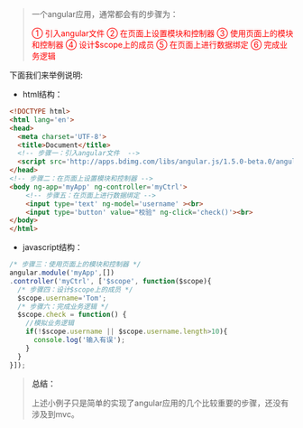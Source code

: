 > 一个angular应用，通常都会有的步骤为：
> 
><font color='red'>① 引入angular文件</font>
><font color='red'>② 在页面上设置模块和控制器</font>
><font color='red'>③ 使用页面上的模块和控制器</font>
><font color='red'>④ 设计$scope上的成员</font>
><font color='red'>⑤ 在页面上进行数据绑定</font>
><font color='red'>⑥ 完成业务逻辑</font>

下面我们来举例说明:

- html结构：
```html
<!DOCTYPE html>
<html lang='en'>
<head>
  <meta charset='UTF-8'>
  <title>Document</title>
  <!-- 步骤一：引入angular文件  -->
  <script src='http://apps.bdimg.com/libs/angular.js/1.5.0-beta.0/angular.js'></script>
</head>
<!-- 步骤二：在页面上设置模块和控制器 -->
<body ng-app='myApp' ng-controller='myCtrl'>
    <!-- 步骤五：在页面上进行数据绑定 -->
    <input type='text' ng-model='username' ><br>
    <input type='button' value="校验" ng-click='check()'><br>
</body>
</html>
```
- javascript结构：
```javascript
/* 步骤三：使用页面上的模块和控制器 */
angular.module('myApp',[])
.controller('myCtrl', ['$scope', function($scope){
  /* 步骤四：设计$scope上的成员 */
  $scope.username='Tom';
  /* 步骤六：完成业务逻辑 */
  $scope.check = function() {
    //模拟业务逻辑
    if(!$scope.username || $scope.username.length>10){
      console.log('输入有误');
    }
  }
}]);
```

> **总结：**
> 
> 上述小例子只是简单的实现了angular应用的几个比较重要的步骤，还没有涉及到mvc。